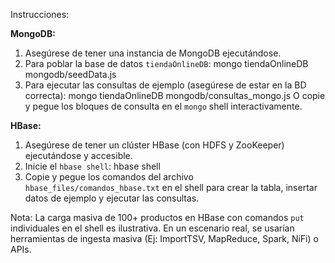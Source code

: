 
Instrucciones:

**MongoDB:**
1. Asegúrese de tener una instancia de MongoDB ejecutándose.
2. Para poblar la base de datos `tiendaOnlineDB`:
   mongo tiendaOnlineDB mongodb/seedData.js
3. Para ejecutar las consultas de ejemplo (asegúrese de estar en la BD correcta):
   mongo tiendaOnlineDB mongodb/consultas_mongo.js
   O copie y pegue los bloques de consulta en el `mongo` shell interactivamente.

**HBase:**
1. Asegúrese de tener un clúster HBase (con HDFS y ZooKeeper) ejecutándose y accesible.
2. Inicie el `hbase shell`:
   hbase shell
3. Copie y pegue los comandos del archivo `hbase_files/comandos_hbase.txt` en el shell para crear la tabla,
   insertar datos de ejemplo y ejecutar las consultas.

Nota: La carga masiva de 100+ productos en HBase con comandos `put` individuales en el shell es ilustrativa.
En un escenario real, se usarían herramientas de ingesta masiva (Ej: ImportTSV, MapReduce, Spark, NiFi) o APIs.